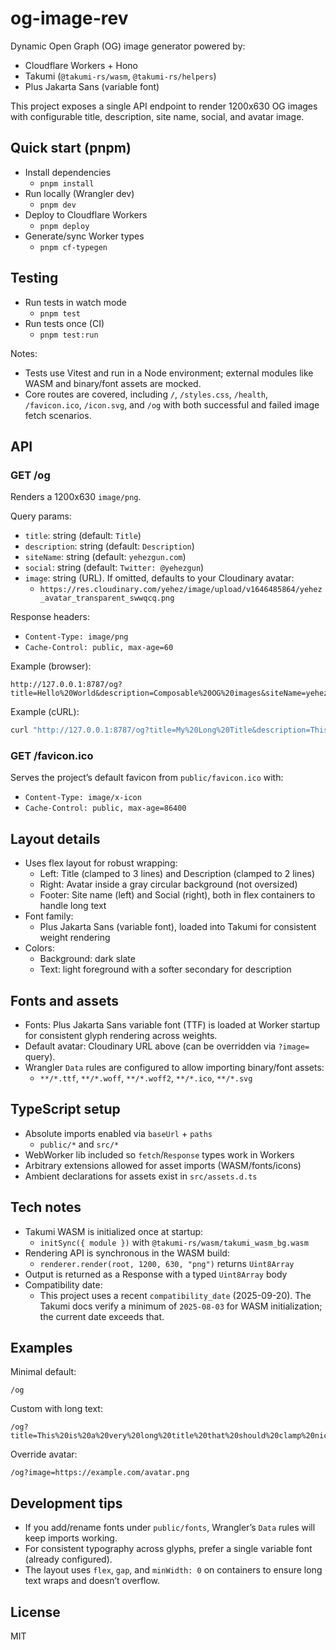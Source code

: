 # og-image-rev

Dynamic Open Graph (OG) image generator powered by:
- Cloudflare Workers + Hono
- Takumi (`@takumi-rs/wasm`, `@takumi-rs/helpers`)
- Plus Jakarta Sans (variable font)

This project exposes a single API endpoint to render 1200x630 OG images with configurable title, description, site name, social, and avatar image.

## Quick start (pnpm)

- Install dependencies
  - `pnpm install`
- Run locally (Wrangler dev)
  - `pnpm dev`
- Deploy to Cloudflare Workers
  - `pnpm deploy`
- Generate/sync Worker types
  - `pnpm cf-typegen`

## Testing

- Run tests in watch mode
  - `pnpm test`
- Run tests once (CI)
  - `pnpm test:run`

Notes:
- Tests use Vitest and run in a Node environment; external modules like WASM and binary/font assets are mocked.
- Core routes are covered, including `/`, `/styles.css`, `/health`, `/favicon.ico`, `/icon.svg`, and `/og` with both successful and failed image fetch scenarios.

## API

### GET /og

Renders a 1200x630 `image/png`.

Query params:
- `title`: string (default: `Title`)
- `description`: string (default: `Description`)
- `siteName`: string (default: `yehezgun.com`)
- `social`: string (default: `Twitter: @yehezgun`)
- `image`: string (URL). If omitted, defaults to your Cloudinary avatar:
  - `https://res.cloudinary.com/yehez/image/upload/v1646485864/yehez_avatar_transparent_swwqcq.png`

Response headers:
- `Content-Type: image/png`
- `Cache-Control: public, max-age=60`

Example (browser):
```
http://127.0.0.1:8787/og?title=Hello%20World&description=Composable%20OG%20images&siteName=yehezgun.com&social=Twitter:%20@yehezgun
```

Example (cURL):
```sh
curl "http://127.0.0.1:8787/og?title=My%20Long%20Title&description=This%20is%20a%20description" --output og.png
```

### GET /favicon.ico

Serves the project’s default favicon from `public/favicon.ico` with:
- `Content-Type: image/x-icon`
- `Cache-Control: public, max-age=86400`

## Layout details

- Uses flex layout for robust wrapping:
  - Left: Title (clamped to 3 lines) and Description (clamped to 2 lines)
  - Right: Avatar inside a gray circular background (not oversized)
  - Footer: Site name (left) and Social (right), both in flex containers to handle long text
- Font family:
  - Plus Jakarta Sans (variable font), loaded into Takumi for consistent weight rendering
- Colors:
  - Background: dark slate
  - Text: light foreground with a softer secondary for description

## Fonts and assets

- Fonts: Plus Jakarta Sans variable font (TTF) is loaded at Worker startup for consistent glyph rendering across weights.
- Default avatar: Cloudinary URL above (can be overridden via `?image=` query).
- Wrangler `Data` rules are configured to allow importing binary/font assets:
  - `**/*.ttf`, `**/*.woff`, `**/*.woff2`, `**/*.ico`, `**/*.svg`

## TypeScript setup

- Absolute imports enabled via `baseUrl` + `paths`
  - `public/*` and `src/*`
- WebWorker lib included so `fetch`/`Response` types work in Workers
- Arbitrary extensions allowed for asset imports (WASM/fonts/icons)
- Ambient declarations for assets exist in `src/assets.d.ts`

## Tech notes

- Takumi WASM is initialized once at startup:
  - `initSync({ module })` with `@takumi-rs/wasm/takumi_wasm_bg.wasm`
- Rendering API is synchronous in the WASM build:
  - `renderer.render(root, 1200, 630, "png")` returns `Uint8Array`
- Output is returned as a Response with a typed `Uint8Array` body
- Compatibility date:
  - This project uses a recent `compatibility_date` (2025-09-20). The Takumi docs verify a minimum of `2025-08-03` for WASM initialization; the current date exceeds that.

## Examples

Minimal default:
```
/og
```

Custom with long text:
```
/og?title=This%20is%20a%20very%20long%20title%20that%20should%20clamp%20nicely&description=Descriptions%20also%20clamp%20to%202%20lines%20for%20consistency
```

Override avatar:
```
/og?image=https://example.com/avatar.png
```

## Development tips

- If you add/rename fonts under `public/fonts`, Wrangler’s `Data` rules will keep imports working.
- For consistent typography across glyphs, prefer a single variable font (already configured).
- The layout uses `flex`, `gap`, and `minWidth: 0` on containers to ensure long text wraps and doesn’t overflow.

## License

MIT
